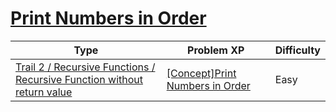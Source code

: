 # [Print Numbers in Order](https://www.codetree.ai/trails/complete/curated-cards/intro-to-output-numerically)

|Type|Problem XP|Difficulty|
|---|---|---|
|[Trail 2 / Recursive Functions / Recursive Function without return value](https://www.codetree.ai/trail-info/novice-mid/)|[[Concept]Print Numbers in Order](https://www.codetree.ai/trails/complete/curated-cards/intro-to-output-numerically/)|Easy|

